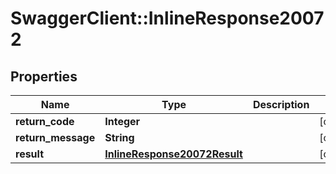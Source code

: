 # SwaggerClient::InlineResponse20072

## Properties
Name | Type | Description | Notes
------------ | ------------- | ------------- | -------------
**return_code** | **Integer** |  | [optional] 
**return_message** | **String** |  | [optional] 
**result** | [**InlineResponse20072Result**](InlineResponse20072Result.md) |  | [optional] 


